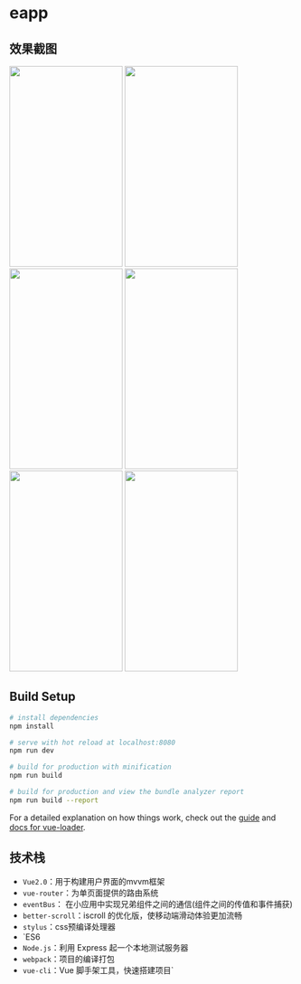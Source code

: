 # eapp

## 效果截图
<img src="http://a4.qpic.cn/psb?/V13Zbzk42AbZUk/gV6DDubIOvzSKUPJFvaqGcl8j*TIVRLhoipst9Oy4VM!/m/dPMAAAAAAAAAnull&bo=gAJxBAAAAAADB9U!&rf=photolist&t=5" width="200" height="355">  <img src="http://a3.qpic.cn/psb?/V13Zbzk42AbZUk/l6afezAinQmS4rdQDfpaElUOUUYMZLQM.SGonDEmlw8!/m/dFYBAAAAAAAAnull&bo=gAJxBAAAAAADB9U!&rf=photolist&t=5" width="200" height="355">  <img src="http://a2.qpic.cn/psb?/V13Zbzk42AbZUk/jSHbWXDKb9pFGc9V6zzALsl.Z4UTysKQ6I6rxcLuj0M!/m/dFUBAAAAAAAAnull&bo=gAJxBAAAAAADB9U!&rf=photolist&t=5" width="200" height="355">  <img src="http://a3.qpic.cn/psb?/V13Zbzk42AbZUk/yEucryvgRpnWBoRdYbfM92SuPlvcHK.tAH4j8jwttU4!/m/dFYBAAAAAAAAnull&bo=gAJxBAAAAAADB9U!&rf=photolist&t=5" width="200" height="355">  <img src="http://a3.qpic.cn/psb?/V13Zbzk42AbZUk/ipmWPlvuprenCQjc6DokbMUEf7CgvGPc022FmEyqwsE!/m/dGYBAAAAAAAAnull&bo=gAJxBAAAAAADB9U!&rf=photolist&t=5" width="200" height="355">  <img src="http://a2.qpic.cn/psb?/V13Zbzk42AbZUk/vymYpy0VSlkt3xr4QJXGY1f7JLZSajZxlyUAX9zz3nM!/m/dJUAAAAAAAAAnull&bo=gAJxBAAAAAADB9U!&rf=photolist&t=5" width="200" height="355">

## Build Setup

``` bash
# install dependencies
npm install

# serve with hot reload at localhost:8080
npm run dev

# build for production with minification
npm run build

# build for production and view the bundle analyzer report
npm run build --report
```

For a detailed explanation on how things work, check out the [guide](http://vuejs-templates.github.io/webpack/) and [docs for vue-loader](http://vuejs.github.io/vue-loader).

## 技术栈
- `Vue2.0`：用于构建用户界面的mvvm框架
- `vue-router`：为单页面提供的路由系统
- `eventBus`： 在小应用中实现兄弟组件之间的通信(组件之间的传值和事件捕获)
- `better-scroll`：iscroll 的优化版，使移动端滑动体验更加流畅
- `stylus`：css预编译处理器
- `ES6
- `Node.js`：利用 Express 起一个本地测试服务器
- `webpack`：项目的编译打包
- `vue-cli`：Vue 脚手架工具，快速搭建项目`
